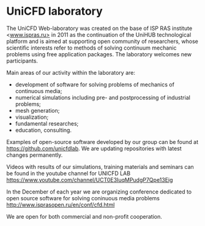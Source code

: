 UniCFD laboratory
=================

The UniCFD Web-laboratory was created on the base of 
ISP RAS institute <www.ispras.ru> in 2011 as the continuation
of the UniHUB technological platform and is aimed at 
supporting open community of researchers, whose 
scientific interests refer to methods of solving 
continuum mechanic problems using free application 
packages. The laboratory welcomes new participants.

Main areas of our activity within the laboratory are: 

+ development of software for solving problems of mechanics of continuous media;
+ numerical simulations including pre- and postprocessing of industrial problems;
+ mesh generation;
+ visualization;
+ fundamental researches;
+ education, consulting.

Examples of open-source software developed by our group can be found 
at <https://github.com/unicfdlab>. We are updating repositories with
latest changes permanently.

Videos with results of our simulations, training materials and seminars
can be found in the youtube channel for UNICFD LAB <https://www.youtube.com/channel/UCT0E3IuqMPudgP7Qpe13Eig>

In the December of each year we are organizing conference dedicated to
open source software for solving coninuous media problems
<http://www.isprasopen.ru/en/conf/cfd.html>

We are open for both commercial and non-profit cooperation.


